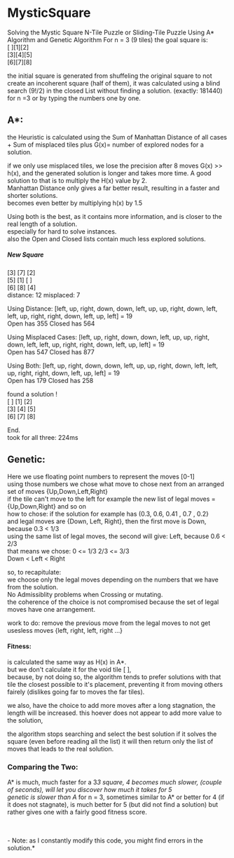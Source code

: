 # MysticSquare
Solving the Mystic Square N-Tile Puzzle or Sliding-Tile Puzzle Using A* Algorithm and Genetic Algorithm
For n = 3 (9 tiles)
the goal square is:<br>
[ ][1][2]<br>
[3][4][5]<br>
[6][7][8]<br>


the initial square is generated from shuffeling the original square to not create an incoherent square (half of them),
it was calculated using a blind search (9!/2) in the closed List without finding a solution. (exactly: 181440) for n =3
or by typing the numbers one by one.

A*: 
---
the Heuristic is calculated using the Sum of Manhattan Distance of all cases + Sum of misplaced tiles
plus G(x)= number of explored nodes for a solution.

if we only use misplaced tiles, we lose the precision after 8 moves G(x) >> h(x), and the generated solution is longer and takes more time.
A good solution to that is to multiply the H(x) value by 2.<br>
Manhattan Distance only gives a far better result, resulting in a faster and shorter solutions.<br>
becomes even better by multiplying h(x) by 1.5<br>

Using both is the best, as it contains more information, and is closer to the real length of a solution.<br>
especially for hard to solve instances.<br>
also the Open and Closed lists contain much less explored solutions.<br>

##### New Square
 [3] [7] [2]<br>
 [5] [1] [ ]<br>
 [6] [8] [4]<br>
distance: 12 misplaced: 7

Using Distance: 
[left, up, right, down, down, left, up, up, right, down, left, left, up, right, right, down, left, up, left] = 19<br>
Open has 355
Closed has 564

Using Misplaced Cases:
[left, up, right, down, down, left, up, up, right, down, left, left, up, right, right, down, left, up, left] = 19<br>
Open has 547
Closed has 877

Using Both:
[left, up, right, down, down, left, up, up, right, down, left, left, up, right, right, down, left, up, left] = 19<br>
Open has 179
Closed has 258

found a solution !<br>
 [ ] [1] [2]<br>
 [3] [4] [5]<br>
 [6] [7] [8]<br>

End.<br> 
took for all three: 224ms



Genetic: 
--------
Here we use floating point numbers to represent the moves [0-1]<br>
using those numbers we chose what move to chose next from an arranged set of moves {Up,Down,Left,Right}<br>
if the tile can't move to the left for example the new list of legal moves = {Up,Down,Right} and so on<br>
how to chose: if the solution for example has (0.3, 0.6, 0.41 , 0.7 , 0.2}<br>
and legal moves are {Down, Left, Right}, then the first move is Down, because  0.3 < 1/3<br>
using the same list of legal moves, the second will give: Left, because  0.6 < 2/3<br>
that means we chose:
0 <=          1/3      2/3        <= 3/3<br>
       Down   <  Left   <  Right<br>
       
so, to recapitulate: <br>
we choose only the legal moves depending on the numbers that we have from the solution.<br>
No Admissiblity problems when Crossing or mutating.<br>
the coherence of the choice is not compromised because the set of legal moves have one arrangement.<br>

work to do: remove the previous move from the legal moves to not get usesless moves {left, right, left, right ...}<br>

#### Fitness:
is calculated the same way as H(x) in A*.<br>
but we don't calculate it for the void tile [ ], <br>
because, by not doing so, the algorithm tends to prefer solutions with that tile the closest possible to it's placement,
preventing it from moving others fairely (dislikes going far to moves the far tiles).<br>

we also, have the choice to add more moves after a long stagnation, 
the length will be increased. this hoever does not appear to add more value to the solution,

the algorithm stops searching and select the best solution if it solves the square (even before reading all the list)
it will then return only the list of moves that leads to the real solution.



### Comparing the Two:
  A* is much, much faster for a 3*3 square, 4 becomes much slower, (couple of seconds),
  will let you discover how much it takes for 5<br>
  genetic is slower than A* for n = 3, sometimes similar to A* or better for 4 (if it does not stagnate),
  is much better for 5 (but did not find a solution) but rather gives one with a fairly good fitness score.<br>
  
  
  
<br>
<br>
 - Note: as I constantly modify this code, you might find errors in the solution.*
<br>
